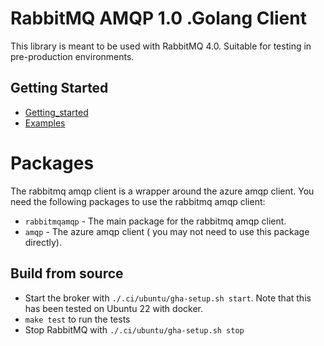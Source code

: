 # RabbitMQ AMQP 1.0 .Golang Client

This library is meant to be used with RabbitMQ 4.0. 
Suitable for testing in pre-production environments.


## Getting Started

- [Getting_started](docs/examples/getting_started)
- [Examples](docs/examples)


# Packages

The rabbitmq amqp client is a wrapper around the azure amqp client.
You need the following packages to use the rabbitmq amqp client:

- `rabbitmqamqp` - The main package for the rabbitmq amqp client.
- `amqp` - The azure amqp client ( you may not need to use this package directly).


## Build from source

- Start the broker with `./.ci/ubuntu/gha-setup.sh start`. Note that this has been tested on Ubuntu 22 with docker.
- `make test` to run the tests
- Stop RabbitMQ with `./.ci/ubuntu/gha-setup.sh stop`


